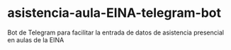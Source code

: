 # asistencia-aula-EINA-telegram-bot
 Bot de Telegram para facilitar la entrada de datos de asistencia presencial en aulas de la EINA 

